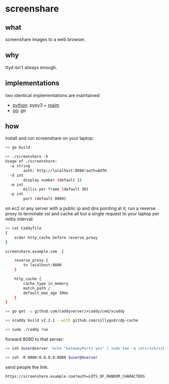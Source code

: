 # screenshare

## what

screenshare images to a web browser.

## why

ttyd isn't always enough.

## implementations

two identical implementations are maintained:

- [python](https://github.com/nathants/screenshare/tree/python): pypy3 + [maim](https://github.com/naelstrof/maim)
- [go](https://github.com/nathants/screenshare/tree/go): go

## how

install and run screenshare on your laptop:

```bash
>> go build

>> ./screenshare -h
Usage of ./screenshare:
  -a string
        auth: http://localhost:8080?auth=AUTH
  -d int
        display number (default 1)
  -m int
        millis per frame (default 30)
  -p int
        port (default 8080)

```

on ec2 or any server with a public ip and dns pointing at it, run a reverse proxy to terminate ssl and cache all but a single request to your laptop per millis interval:

```bash
>> cat Caddyfile
{
    order http_cache before reverse_proxy
}

screenshare.example.com  {

    reverse_proxy {
        to localhost:8080
    }

    http_cache {
        cache_type in_memory
        match_path /
        default_max_age 30ms
    }
}

>> go get -u github.com/caddyserver/xcaddy/cmd/xcaddy

>> xcaddy build v2.2.1 --with github.com/sillygod/cdp-cache

>> sudo ./caddy run
```

forward 8080 to that server:

```bash
>> ssh $user@server 'echo "GatewayPorts yes" | sudo tee -a /etc/ssh/sshd_config && sudo systemctl restart sshd'

>> ssh -R 8080:0.0.0.0:8080 $user@$server
```

send people the link:

```
https://screenshare.example.com?auth=LOTS_OF_RANDOM_CHARACTERS
```
